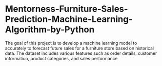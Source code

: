 # Mentorness-Furniture-Sales-Prediction-Machine-Learning-Algorithm-by-Python
The goal of this project is to develop a machine learning model to accurately to forecast future sales for a furniture store based on historical data. The dataset includes various features such as order details, customer information, product categories, and sales performance
